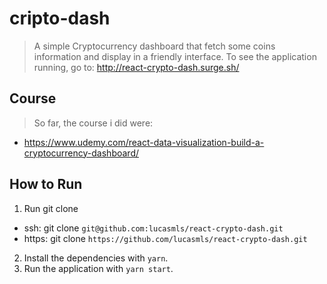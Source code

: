 # cripto-dash

> A simple Cryptocurrency dashboard that fetch some coins information and display in a friendly interface.
> To see the application running, go to:
  http://react-crypto-dash.surge.sh/

## Course
> So far, the course i did were:
- https://www.udemy.com/react-data-visualization-build-a-cryptocurrency-dashboard/

## How to Run

1. Run git clone
  - ssh: git clone `git@github.com:lucasmls/react-crypto-dash.git`
  - https: git clone `https://github.com/lucasmls/react-crypto-dash.git`
2. Install the dependencies with `yarn`.
3. Run the application with `yarn start`.

